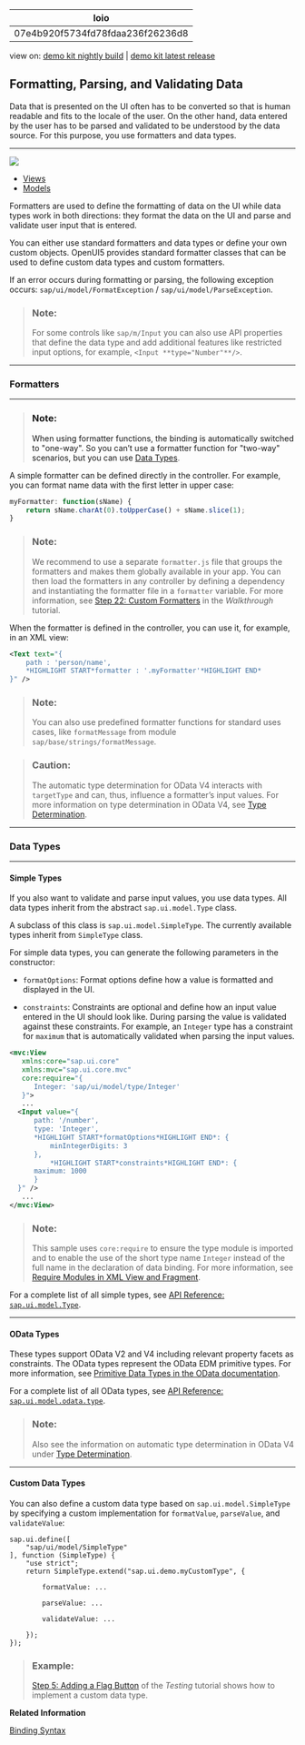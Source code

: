 <!-- loio07e4b920f5734fd78fdaa236f26236d8 -->

| loio |
| -----|
| 07e4b920f5734fd78fdaa236f26236d8 |

<div id="loio">

view on: [demo kit nightly build](https://openui5nightly.hana.ondemand.com/#/topic/07e4b920f5734fd78fdaa236f26236d8) | [demo kit latest release](https://openui5.hana.ondemand.com/#/topic/07e4b920f5734fd78fdaa236f26236d8)</div>

## Formatting, Parsing, and Validating Data

Data that is presented on the UI often has to be converted so that is human readable and fits to the locale of the user. On the other hand, data entered by the user has to be parsed and validated to be understood by the data source. For this purpose, you use formatters and data types.

***

![](loio40f0541313154bb0b5de72e2bd1c9207_LowRes.png)

-   [Views](Views_91f27e3.md)
-   [Models](Models_e1b6259.md)

Formatters are used to define the formatting of data on the UI while data types work in both directions: they format the data on the UI and parse and validate user input that is entered.

You can either use standard formatters and data types or define your own custom objects. OpenUI5 provides standard formatter classes that can be used to define custom data types and custom formatters.

If an error occurs during formatting or parsing, the following exception occurs: `sap/ui/model/FormatException` / `sap/ui/model/ParseException`.

> ### Note:  
> For some controls like `sap/m/Input` you can also use API properties that define the data type and add additional features like restricted input options, for example, `<Input **type="Number"**/>`.

***

<a name="loio07e4b920f5734fd78fdaa236f26236d8__section_rgn_hc5_xcb"/>

### Formatters

***

> ### Note:  
> When using formatter functions, the binding is automatically switched to "one-way". So you can’t use a formatter function for "two-way" scenarios, but you can use [Data Types](Formatting,_Parsing,_and_Validating_Data_07e4b92.md#loio07e4b920f5734fd78fdaa236f26236d8__section_DataTypes).

A simple formatter can be defined directly in the controller. For example, you can format name data with the first letter in upper case:

``` js
myFormatter: function(sName) {
    return sName.charAt(0).toUpperCase() + sName.slice(1);
}
```

> ### Note:  
> We recommend to use a separate `formatter.js` file that groups the formatters and makes them globally available in your app. You can then load the formatters in any controller by defining a dependency and instantiating the formatter file in a `formatter` variable. For more information, see [Step 22: Custom Formatters](Step_22_Custom_Formatters_0f8626e.md) in the *Walkthrough* tutorial.

When the formatter is defined in the controller, you can use it, for example, in an XML view:

``` xml
<Text text="{
    path : 'person/name',
    *HIGHLIGHT START*formatter : '.myFormatter'*HIGHLIGHT END*
}" />
```

> ### Note:  
> You can also use predefined formatter functions for standard uses cases, like `formatMessage` from module `sap/base/strings/formatMessage`.

> ### Caution:  
> The automatic type determination for OData V4 interacts with `targetType` and can, thus, influence a formatter’s input values. For more information on type determination in OData V4, see [Type Determination](Type_Determination_53cdd55.md).

***

<a name="loio07e4b920f5734fd78fdaa236f26236d8__section_DataTypes"/>

### Data Types

***

#### Simple Types

If you also want to validate and parse input values, you use data types. All data types inherit from the abstract `sap.ui.model.Type` class.

A subclass of this class is `sap.ui.model.SimpleType`. The currently available types inherit from `SimpleType` class.

For simple data types, you can generate the following parameters in the constructor:

-   `formatOptions`: Format options define how a value is formatted and displayed in the UI.

-    `constraints`: Constraints are optional and define how an input value entered in the UI should look like. During parsing the value is validated against these constraints. For example, an `Integer` type has a constraint for `maximum` that is automatically validated when parsing the input values.


``` xml
<mvc:View 
   xmlns:core="sap.ui.core" 
   xmlns:mvc="sap.ui.core.mvc" 
   core:require="{
      Integer: 'sap/ui/model/type/Integer'
   }">
   ...
  <Input value="{
      path: '/number',
      type: 'Integer',
      *HIGHLIGHT START*formatOptions*HIGHLIGHT END*: {
          minIntegerDigits: 3
      },
          *HIGHLIGHT START*constraints*HIGHLIGHT END*: {
      maximum: 1000
      }
  }" />
   ...
</mvc:View>
```

> ### Note:  
> This sample uses `core:require` to ensure the type module is imported and to enable the use of the short type name `Integer` instead of the full name in the declaration of data binding. For more information, see [Require Modules in XML View and Fragment](Require_Modules_in_XML_View_and_Fragment_b11d853.md).

For a complete list of all simple types, see [API Reference: `sap.ui.model.Type`](https://openui5.hana.ondemand.com/#/api/sap.ui.model.type/overview). 

***

#### OData Types

These types support OData V2 and V4 including relevant property facets as constraints. The OData types represent the OData EDM primitive types. For more information, see [Primitive Data Types in the OData documentation](http://www.odata.org/documentation/odata-version-2-0/overview/).

For a complete list of all OData types, see [API Reference: `sap.ui.model.odata.type`](https://openui5.hana.ondemand.com/#/api/sap.ui.model.odata.type). 

> ### Note:  
> Also see the information on automatic type determination in OData V4 under [Type Determination](Type_Determination_53cdd55.md).

***

#### Custom Data Types

You can also define a custom data type based on `sap.ui.model.SimpleType` by specifying a custom implementation for `formatValue`, `parseValue`, and `validateValue`:

```
sap.ui.define([
    "sap/ui/model/SimpleType"
], function (SimpleType) {
    "use strict";
    return SimpleType.extend("sap.ui.demo.myCustomType", {

        formatValue: ...

        parseValue: ...

        validateValue: ...

    });
});
```

> ### Example:  
> [Step 5: Adding a Flag Button](Step_5_Adding_a_Flag_Button_69a25bf.md) of the *Testing* tutorial shows how to implement a custom data type.

**Related Information**  


[Binding Syntax](Binding_Syntax_e2e6f41.md "You bind UI elements to data of a data source by defining a binding path to the model that represents the data source in the app.")

